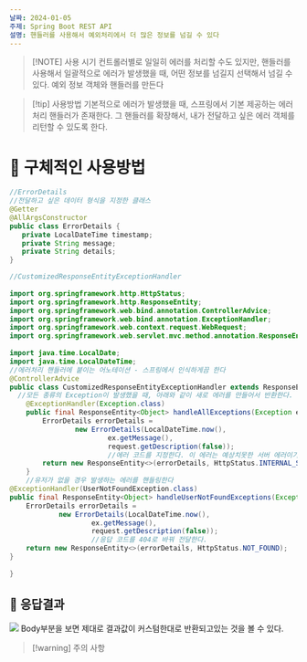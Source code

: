 ```yaml
---
날짜: 2024-01-05
주제: Spring Boot REST API
설명: 핸들러를 사용해서 예외처리에서 더 많은 정보를 넘길 수 있다
---
```

> [!NOTE] 사용 시기
> 컨트롤러별로 일일히 에러를 처리할 수도 있지만, 
> 핸들러를 사용해서 일괄적으로 에러가 발생했을 때, 어떤 정보를 넘길지 선택해서 넘길 수 있다.
> 예외 정보 객체와 핸들러를 만든다

> [!tip] 사용방법
> 기본적으로 에러가 발생했을 때, 스프링에서 기본 제공하는 에러 처리 핸들러가 존재한다.
> 그 핸들러를 확장해서, 내가 전달하고 싶은 에러 객체를 리턴할 수 있도록 한다.

# 🚀 구체적인 사용방법
 ```java 
 //ErrorDetails
 //전달하고 싶은 데이터 형식을 지정한 클래스
 @Getter  
@AllArgsConstructor  
public class ErrorDetails {  
    private LocalDateTime timestamp;  
    private String message;  
    private String details;  
}
 ```

```java
//CustomizedResponseEntityExceptionHandler
  
import org.springframework.http.HttpStatus;  
import org.springframework.http.ResponseEntity;  
import org.springframework.web.bind.annotation.ControllerAdvice;  
import org.springframework.web.bind.annotation.ExceptionHandler;  
import org.springframework.web.context.request.WebRequest;  
import org.springframework.web.servlet.mvc.method.annotation.ResponseEntityExceptionHandler;  
  
import java.time.LocalDate;  
import java.time.LocalDateTime;  
//에러처리 핸들러에 붙이는 어노테이션 - 스프링에서 인식하게끔 한다
@ControllerAdvice  
public class CustomizedResponseEntityExceptionHandler extends ResponseEntityExceptionHandler {  
  //모든 종류의 Exception이 발생했을 때, 아래와 같이 새로 에러를 만들어서 반환한다.
    @ExceptionHandler(Exception.class)  
    public final ResponseEntity<Object> handleAllExceptions(Exception ex, WebRequest request){  
        ErrorDetails errorDetails =  
                new ErrorDetails(LocalDateTime.now(),  
                        ex.getMessage(),  
                        request.getDescription(false));  
                        //에러 코드를 지정한다. 이 에러는 예상치못한 서버 에러이기때문에 500
        return new ResponseEntity<>(errorDetails, HttpStatus.INTERNAL_SERVER_ERROR);  
    }  
    //유저가 없을 경우 발생하는 에러를 핸들링한다
@ExceptionHandler(UserNotFoundException.class)  
public final ResponseEntity<Object> handleUserNotFoundExceptions(Exception ex, WebRequest request){  
    ErrorDetails errorDetails =  
            new ErrorDetails(LocalDateTime.now(),  
                    ex.getMessage(),  
                    request.getDescription(false));  
                    //응답 코드를 404로 바꿔 전달한다.
    return new ResponseEntity<>(errorDetails, HttpStatus.NOT_FOUND);  
}
  
}
```

## 🚀 응답결과
![](https://i.imgur.com/CQDQSWw.png)
Body부분을 보면 제대로 결과값이 커스텀한대로 반환되고있는 것을 볼 수 있다.

> [!warning] 주의 사항

